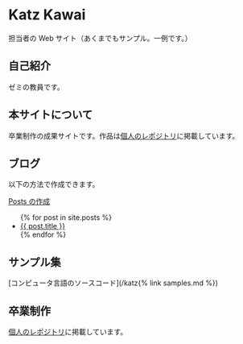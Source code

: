 # Katz Kawai

担当者の Web サイト（あくまでもサンプル。一例です。）

## 自己紹介

ゼミの教員です。

## 本サイトについて

卒業制作の成果サイトです。作品は[個人のレポジトリ](https://katzkawai.github.io/)に掲載しています。

## ブログ

以下の方法で作成できます。

[Posts の作成](http://jekyllrb-ja.github.io/docs/posts/)

<ul>
  {% for post in site.posts %}
    <li>
      <a href="/katz{{ post.url }}">{{ post.title }}</a>
    </li>
  {% endfor %}
</ul>

## サンプル集

[コンピュータ言語のソースコード](/katz{% link samples.md %})

## 卒業制作

[個人のレポジトリ](https://katzkawai.github.io/)に掲載しています。

